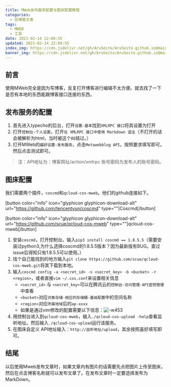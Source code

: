 ```yaml
---
title: MWeb发布服务配置与图床配置教程
categories:
  - 旧博客文章
tags:
  - MWEB
  - 工具
date: 2021-02-14 22:09:55
updated: 2021-02-14 22:09:55
index_img: https://cdn.jsdelivr.net/gh/AruSeito/AruSeito.github.io@main/source/img/banner/bg25.jpg
banner_img: https://cdn.jsdelivr.net/gh/AruSeito/AruSeito.github.io@main/source/img/banner/bg25.jpg
---
```

## 前言

使用MWeb完全是因为写博客，反复打开博客进行编辑不太方便。就去找了一下是否有本地的东西能跟博客接口连接的东西。

## 发布服务的配置

1. 首先进入typecho的后台，打开`设置-基本`找到`XMLRPC 接口`将其设置为打开
2. 打开`控制台-个人设置`，打开`在 XMLRPC 接口中使用 Markdown 语法`（不打开的话会被解析为html，当时被这个纠结过。）
3. 打开MWeb的`偏好设置-发布服务`，点击`Metawebblog API`。按照要求填写即可。然后点击测试即可。

> 注：API地址为：博客网址/action/xmlrpc 账号密码为发布人的账号密码。

## 图床配置
我们需要两个插件，`coscmd`和`qcloud-cos-mweb`。他们的github连接如下。

[button color="info" icon="glyphicon glyphicon-download-alt" url="https://github.com/tencentyun/coscmd" type=""]Coscmd[/button]

[button color="info" icon="glyphicon glyphicon-download-alt" url="https://github.com/scue/qcloud-cos-mweb" type=""]qcloud-cos-mweb[/button]

1. 安装`coscmd`，打开控制台。输入`pip3 install coscmd == 1.8.5.5`（需要安装过python3,为什么选择coscmd的1.8.5.5版本？因为最新版有BUG。查过issue后得知只有1.8.5.5可以使用。）
2. 找个自己能找到的地方输入`git clone https://github.com/scue/qcloud-cos-mweb.git`将其下载到本地。
3. 输入`coscmd config -a <secret_id> -s <secret_key> -b <bucket> -r <region>`，或者直接`vim ~/.cos.conf`来设置相关信息
    * `<secret_id>` 与 `<secret_key>`可以在腾讯云的`控制台-访问管理-API密钥管理`中查看
    * `<bucket>`对应`对象存储-相应的存储桶-基础配置`中的空间名称
    * `<region>`对应`所属地域`后的`ap-xxxx`
    * 如果是通过vim修改的配置需要以下信息：![-w453](https://chenxiumiao-1252816278.cos.ap-beijing.myqcloud.com/blog/15562976545322.jpg)
4. 用控制台进入到`qcloud-cos-mweb`，输入`./qcloud-cos-upload -help`查看监听地址。然后输入`./qcloud-cos-upload`运行该服务。
5. 在图床自定义 API地址输入：`http://监听地址/upload`，其余按照喜好填写即可。

## 结尾
以后使用Mweb发布文章时，如果文章内有图片的话需要先点把图片上传至图床，然后在点击博客名称就可以发布文章了。在发布文章时一定要选择发布为MarkDown。